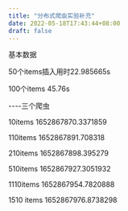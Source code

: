 ```yaml
---
title: "分布式爬虫实验补充"
date: 2022-05-18T17:43:44+08:00
draft: false
---
```


基本数据

50个items插入用时22.985665s

100个items 45.76s







----三个爬虫

10items   1652867870.3371859

110items   1652867891.708318

210items   1652867898.395279

510items	1652867927.3051932

1110items  1652867954.7820888

1510 items  1652867976.8738298
